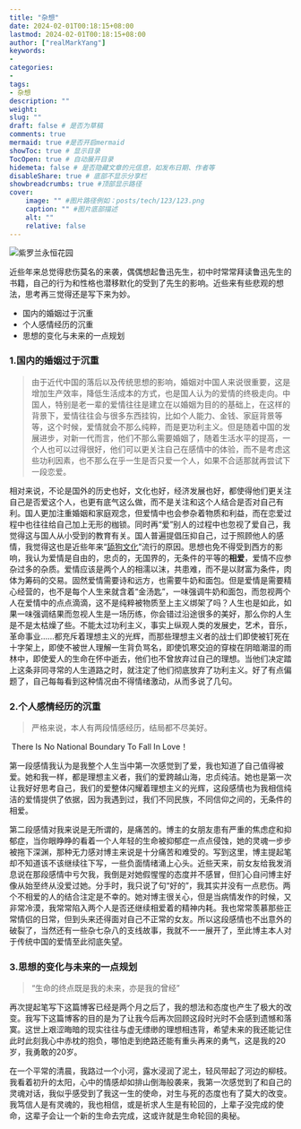 ```yaml
---
title: "杂想"
date: 2024-02-01T00:18:15+08:00
lastmod: 2024-02-01T00:18:15+08:00
author: ["realMarkYang"]
keywords: 
- 
categories: 
- 
tags: 
- 杂想
description: ""
weight:
slug: ""
draft: false # 是否为草稿
comments: true
mermaid: true #是否开启mermaid
showToc: true # 显示目录
TocOpen: true # 自动展开目录
hidemeta: false # 是否隐藏文章的元信息，如发布日期、作者等
disableShare: true # 底部不显示分享栏
showbreadcrumbs: true #顶部显示路径
cover:
    image: "" #图片路径例如：posts/tech/123/123.png
    caption: "" #图片底部描述
    alt: ""
    relative: false
---
```

![紫罗兰永恒花园](1.png)

近些年来总觉得悲伤莫名的来袭，偶偶想起鲁迅先生，初中时常常拜读鲁迅先生的书籍，自己的行为和性格也潜移默化的受到了先生的影响。近些来有些悲观的想法，思考再三觉得还是写下来为妙。

* 国内的婚姻过于沉重
* 个人感情经历的沉重
* 思想的变化与未来的一点规划


### 1.国内的婚姻过于沉重

>由于近代中国的落后以及传统思想的影响，婚姻对中国人来说很重要，这是增加生产效率，降低生活成本的方式，也是国人认为的爱情的终极走向。中国人，特别是老一辈的爱情往往是建立在以婚姻为目的的基础上，在这样的背景下，爱情往往会与很多东西挂钩，比如个人能力、金钱、家庭背景等等，这个时候，爱情就会不那么纯粹，而是更功利主义。但是随着中国的发展进步，对新一代而言，他们不那么需要婚姻了，随着生活水平的提高，一个人也可以过得很好，他们可以更关注自己在感情中的体验，而不是考虑这些功利因素，也不那么在乎一生是否只爱一个人，如果不合适那就再尝试下一段恋爱。

相对来说，不论是国外的历史也好，文化也好，经济发展也好，都使得他们更关注自己是否爱这个人，也更有底气这么做，而不是关注和这个人结合是否对自己有利。国人更加注重婚姻和家庭观念，但爱情中也会参杂着物质和利益，而在恋爱过程中也往往给自己加上无形的枷锁。同时再“爱”别人的过程中也忽视了爱自己，我觉得这与国人从小受到的教育有关。国人普遍提倡压抑自己，过于照顾他人的感情，我觉得这也是近些年来“[舔狗文化](https://upimg.baike.so.com/doc/28525411-29968547.html)”流行的原因。思想也免不得受到西方的影响，我认为爱情是自由的，忠贞的，无国界的，无条件的平等的**相爱**，爱情不应参杂过多的杂质。爱情应该是两个人的相濡以沫，共患难，而不是以财富为条件，肉体为筹码的交易。固然爱情需要诗和远方，也需要牛奶和面包。但是爱情是需要精心经营的，也不是每个人生来就含着“金汤匙”，一味强调牛奶和面包，而忽视两个人在爱情中的点点滴滴，这不是纯粹被物质至上主义绑架了吗？人生也是如此，如果一味强调结果而忽视人生是一场历练，你会错过沿途很多的美好，那么你的人生是不是太枯燥了些。不能太过功利主义，事实上纵观人类的发展史，艺术，音乐，革命事业......都充斥着理想主义的光辉，而那些理想主义者的战士们即使被钉死在十字架上，即使不被世人理解一生背负骂名，即使饥寒交迫的穿梭在阴暗潮湿的雨林中，即使爱人的生命在怀中逝去，他们也不曾放弃过自己的理想。当他们决定踏上这条非同寻常的人生道路之时，就注定了他们彻底放弃了功利主义。好了有点偏题了，自己每每看到这种情况由不得情绪激动，从而多说了几句。

### 2.个人感情经历的沉重

> 严格来说，本人有两段情感经历，结局都不尽美好。

​        There Is No National Boundary To Fall In Love！

第一段感情我认为是我整个人生当中第一次感觉到了爱，我也知道了自己值得被爱。她和我一样，都是理想主义者，我们的爱跨越山海，忠贞纯洁。她也是第一次让我好好思考自己，我们的爱整体闪耀着理想主义的光辉，这段感情也为我相信纯洁的爱情提供了依据，因为我遇到过，我们不同民族，不同信仰之间的，无条件的相爱。 

​第二段感情对我来说是无所谓的，是痛苦的。博主的女朋友患有严重的焦虑症和抑郁症，当你眼睁睁的看着一个人年轻的生命被抑郁症一点点侵蚀，她的灵魂一步步被拖下深渊，那种无力感对博主来说是十分痛苦和难受的。写到这里，博主提起笔却不知道该不该继续往下写，一些负面情绪涌上心头。近些天来，前女友给我发消息说在那段感情中亏欠我，我倒是对她假惺惺的态度并不感冒，但扪心自问博主好像从始至终从没爱过她。分手时，我只说了句“好的”，我其实并没有一点悲伤。两个不相爱的人的结合注定是不幸的。她对博主很关心，但是当病情发作的时候，又非常冷漠，我常常陷入两个人是否还继续相爱着的精神内耗。我也常常羡慕那些正常情侣的日常，但到头来还得面对自己不正常的女友。所以这段感情也不出意外的破裂了，当然还有一些杂七杂八的支线故事，我就不一一展开了，至此博主本人对于传统中国的爱情至此彻底失望。

### 3.思想的变化与未来的一点规划
>“生命的终点既是我的未来，亦是我的曾经”

再次提起笔写下这篇博客已经是两个月之后了，我的想法和态度也产生了极大的改变。我写下这篇博客的目的是为了让我今后再次回顾这段时光时不会感到遗憾和落寞。这世上艰涩晦暗的现实往往与虚无缥缈的理想相违背，希望未来的我还能记住此时此刻我心中赤枕的抱负，哪怕走到绝路还能有重头再来的勇气，这是我的20岁，我勇敢的20岁。

在一个平常的清晨，我路过一个小河，露水浸润了泥土，轻风带起了河边的柳枝。我看着初升的太阳，心中的情感却如排山倒海般袭来，我第一次感觉到了和自己的灵魂对话，我似乎感受到了我这一生的使命，对生与死的态度也有了莫大的改变。我笃信人是有灵魂的，我也相信，或是祈求人生是有轮回的，上辈子没完成的使命，这辈子会让一个新的生命去完成，这或许就是生命轮回的奥秘。